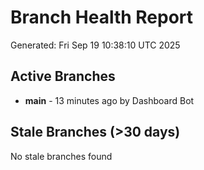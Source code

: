 # Branch Health Report
Generated: Fri Sep 19 10:38:10 UTC 2025

## Active Branches
- **main** - 13 minutes ago by Dashboard Bot

## Stale Branches (>30 days)
No stale branches found
